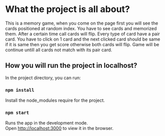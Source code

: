 # What the project is all about?

This is a memory game, when you come on the page first you will see the cards positioned at random index. You have to see cards and memorized them.
After a certain time call cards will flip.
Every type of card have a pair card.
You have to click on 1 card and the next clicked card should be same if it is same then you get score otherwise both cards will flip.
Game will be continue untill all cards not match with its pair card.

## How you will run the project in localhost?

In the project directory, you can run:

### `npm install`
Install the node_modules require for the project.

### `npm start`

Runs the app in the development mode.\
Open [http://localhost:3000](http://localhost:3000) to view it in the browser.
